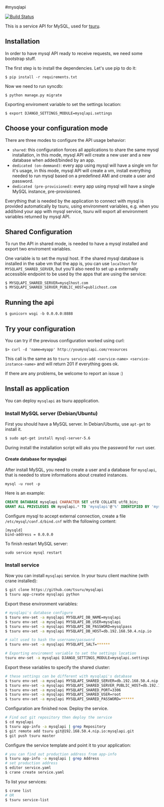 #mysqlapi

[![Build Status](https://secure.travis-ci.org/tsuru/mysqlapi.png?branch=master)](http://travis-ci.org/tsuru/mysqlapi)

This is a service API for MySQL, used for [tsuru](https://github.com/tsuru/tsuru).


Installation
------------

In order to have mysql API ready to receive requests, we need some bootstrap stuff.

The first step is to install the dependencies. Let's use pip to do it:

    $ pip install -r requirements.txt

Now we need to run syncdb:

    $ python manage.py migrate

Exporting enviroment variable to set the settings location:

    $ export DJANGO_SETTINGS_MODULE=mysqlapi.settings


Choose your configuration mode
------------------------------

There are three modes to configure the API usage behavior:

- `shared`: this configuration forces all applications to share the same mysql
  installation, in this mode, mysql API will create a new user and a new
  database when added/binded by an app.
- `dedicated (on-demmand)`: every app using mysql will have a single vm for
  it's usage, in this mode, mysql API will create a vm, install everything
  needed to run mysql based on a predefined AMI and create a user and password.
- `dedicated (pre-provisioned)`: every app using mysql will have a single MySQL
  instance, pre-provisioned.

Everything that is needed by the application to connect with mysql is provided
automatically by tsuru, using environment variables, e.g. when you add/bind
your app with mysql service, tsuru will export all environment variables
returned by mysql API.


Shared Configuration
--------------------

To run the API in shared mode, is needed to have a mysql installed and export
two enviroment variables.

One variable is to set the mysql host. If the shared mysql database is
installed in the sabe vm that the app is, you can use `localhost` for
``MYSQLAPI_SHARED_SERVER``, but you'll also need to set up a externally
accessible endpoint to be used by the apps that are using the service:

    $ MYSQLAPI_SHARED_SERVER=mysqlhost.com
    $ MYSQLAPI_SHARED_SERVER_PUBLIC_HOST=publichost.com


Running the api
---------------

    $ gunicorn wsgi -b 0.0.0.0:8888


Try your configuration
----------------------

You can try if the previous configuration worked using curl:

    $> curl -d 'name=myapp' http://youmysqlapi.com/resources

This call is the same as to ``tsuru service-add <service-name>
<service-instance-name>`` and will return 201 if everything goes ok.

If there are any problems, be welcome to report an issue :)


Install as application
----------------------

You can deploy `mysqlapi` as tsuru appplication.


### Install MySQL server (Debian/Ubuntu)

First you should have a MySQL server. In Debian/Ubuntu, use `apt-get` to install it.

```bash
$ sudo apt-get install mysql-server-5.6
```

During install the installation script will aks you the password for `root` user.


#### Create database for mysqlapi

After install MySQL, you need to create a user and a database for `mysqlapi`,
that is needed to store informations about created instances.

```
mysql -u root -p
```

Here is an example:

```sql
CREATE DATABASE mysqlapi CHARACTER SET utf8 COLLATE utf8_bin;
GRANT ALL PRIVILEGES ON mysqlapi.* TO 'mysqlapi'@'%' IDENTIFIED BY 'mysqlpass';
```
Configure mysql to accept external connection, create a file `/etc/mysql/conf.d/bind.cnf` with the following content:

```
[mysqld]
bind-address = 0.0.0.0
```

To finish restart MySQL server:

```
sudo service mysql restart
```


### Install service

Now you can install `mysqlapi` service. In your tsuru client machine (with crane installed):

```bash
$ git clone https://github.com/tsuru/mysqlapi
$ tsuru app-create mysqlapi python
```

Export these environment variables:

```bash
# mysqlapi's database configure
$ tsuru env-set -a mysqlapi MYSQLAPI_DB_NAME=mysqlapi
$ tsuru env-set -a mysqlapi MYSQLAPI_DB_USER=mysqlapi
$ tsuru env-set -a mysqlapi MYSQLAPI_DB_PASSWORD=mysqlpass
$ tsuru env-set -a mysqlapi MYSQLAPI_DB_HOST=db.192.168.50.4.nip.io

# salt used to hash the username/password
$ tsuru env-set -a mysqlapi MYSQLAPI_SALT=******

# Exporting enviroment variable to set the settings location
tsuru env-set -a mysqlapi DJANGO_SETTINGS_MODULE=mysqlapi.settings
```

Export these variables to specify the shared cluster:

```bash
# these settings can be different with mysqlapi's database
$ tsuru env-set -a mysqlapi MYSQLAPI_SHARED_SERVER=db.192.168.50.4.nip.io
$ tsuru env-set -a mysqlapi MYSQLAPI_SHARED_SERVER_PUBLIC_HOST=db.192.168.50.4.nip.io
$ tsuru env-set -a mysqlapi MYSQLAPI_SHARED_PORT=3306
$ tsuru env-set -a mysqlapi MYSQLAPI_SHARED_USER=root
$ tsuru env-set -a mysqlapi MYSQLAPI_SHARED_PASSWORD=******
```

Configuration are finished now. Deploy the service.

```bash
# Find out git repository then deploy the service
$ cd mysqlapi
$ tsuru app-info -a mysqlapi | grep Repository
$ git remote add tsuru git@192.168.50.4.nip.io:mysqlapi.git
$ git push tsuru master
```

Configure the service template and point it to your application:

```bash
# you can find out production address from app-info
$ tsuru app-info -a mysqlapi | grep Address
# set production address
$ editor service.yaml
$ crane create service.yaml
```

To list your services:

```bash
$ crane list
# OR
$ tsuru service-list
```
